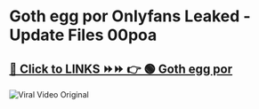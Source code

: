 
 # Goth egg por Onlyfans Leaked - Update Files 00poa

## <h2><a href="https://clipsfans.com/Goth_egg_por&ref=git">🔗 Click to LINKS ⏩⏩ 👉 🟢 Goth egg por </a></h2>

<a href="https://clipsfans.com/Goth_egg_por&ref=git" rel="nofollow" data-target="animated-image.originalLink"><img src="https://i.ibb.co.com/xMMVF88/686577567.gif" alt="Viral Video Original" style="max-width: 100%; display: inline-block;" data-target="animated-image.originalImage"></a>


